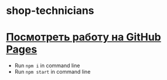 # shop-technicians

# [Посмотреть работу на GitHub Pages](https://sburnt-dog-api.netlify.com/)

- Run `npm i` in command line
- Run `npm start` in command line
